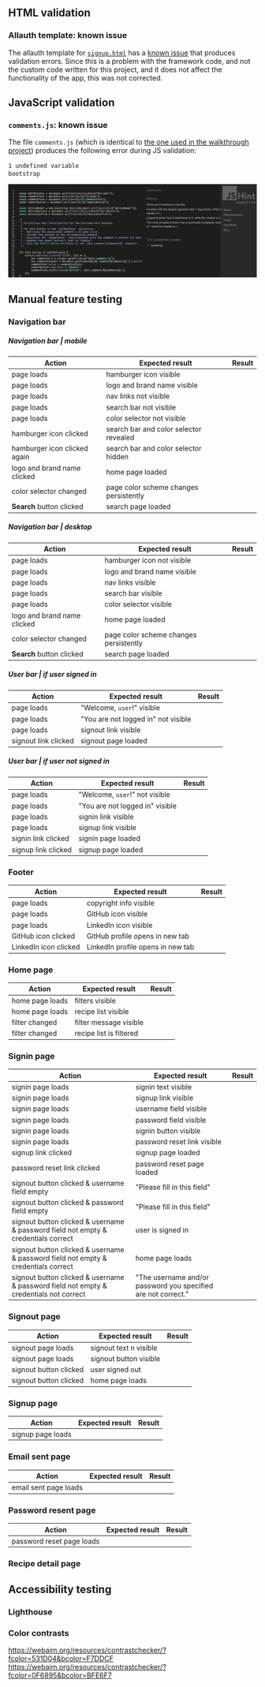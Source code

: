 ## HTML validation

### Allauth template: known issue

The allauth template for [`signup.html`](templates/account/signup.html) has a [known issue](https://code-institute-room.slack.com/archives/C026PTF46F5/p1711715226907449) that produces validation errors. Since this is a problem with the framework code, and not the custom code written for this project, and it does not affect the functionality of the app, this was not corrected. 

## JavaScript validation

### `comments.js`: known issue

The file `comments.js` (which is identical to [the one used in the walkthrough project](https://github.com/Code-Institute-Solutions/blog/blob/main/15_testing/static/js/comments.js)) produces the following error during JS validation:

```
1 undefined variable
bootstrap
```

![JavaScript validation error: unknown variable `bootstrap`](testing/code-validation/js-validation/js-validation-known-error-bootstrap.png)

## Manual feature testing

### Navigation bar

##### Navigation bar | mobile 

|Action				|Expected result	|Result|
|---				|---				|:---:	|
|page loads    |hamburger icon visible||
|page loads    |logo and brand name visible||
|page loads    |nav links not visible||
|page loads    |search bar not visible||
|page loads    |color selector not visible||
|hamburger icon clicked|search bar and color selector revealed||
|hamburger icon clicked again |search bar and color selector hidden||
|logo and brand name clicked|home page loaded||
|color selector changed|page color scheme changes persistently||
|**Search** button clicked |search page loaded||


##### Navigation bar | desktop 

|Action				|Expected result	|Result|
|---				|---				|:---:	|
|page loads    |hamburger icon not visible||
|page loads    |logo and brand name visible||
|page loads    |nav links visible||
|page loads    |search bar visible||
|page loads    |color selector visible||
|logo and brand name clicked|home page loaded||
|color selector changed|page color scheme changes persistently||
|**Search** button clicked |search page loaded||



##### User bar | if user signed in
|Action				|Expected result	|Result|
|---				|---				|:---:	|
|page loads    |"Welcome, `user`!" visible||
|page loads    |"You are not logged in" not visible||
|page loads    |signout link visible||
|signout link clicked|signout page loaded||



##### User bar | if user not signed in
|Action				|Expected result	|Result|
|---				|---				|:---:	|
|page loads    |"Welcome, `user`!" not visible||
|page loads    |"You are not logged in" visible||
|page loads    |signin link visible||
|page loads    |signup link visible||
|signin link clicked|signin page loaded||
|signup link clicked|signup page loaded||

### Footer
|Action				|Expected result	|Result|
|---				|---				|:---:	|
|page loads    |copyright info visible||
|page loads    |GitHub icon visible||
|page loads    |LinkedIn icon visible||
|GitHub icon clicked | GitHub profile opens in new tab||
|LinkedIn icon clicked | LinkedIn profile opens in new tab||

### Home page

|Action				|Expected result	|Result|
|---				|---				|:---:	|
|home page loads    |filters visible||
|home page loads    |recipe list visible||
|filter changed     |filter message visible||
|filter changed     |recipe list is filtered||

### Signin page
|Action				|Expected result	|Result|
|---				|---				|:---:	|
|signin page loads    |signin text visible ||
|signin page loads    |signup link visible ||
|signin page loads    |username field visible ||
|signin page loads    |password field visible ||
|signin page loads    |signin button visible ||
|signin page loads    |password reset link visible ||
|signup link clicked|signup page loaded||
|password reset link clicked|password reset page loaded||
|signout button clicked & username field empty |"Please fill in this field"||
|signout button clicked & password field empty |"Please fill in this field"||
|signout button clicked & username & password field not empty & credentials correct |user is signed in||
|signout button clicked & username & password field not empty & credentials correct |home page loads||
|signout button clicked & username & password field not empty & credentials not correct |"The username and/or password you specified are not correct."||



### Signout page
|Action				|Expected result	|Result|
|---				|---				|:---:	|
|signout page loads  |signout text n visible||
|signout page loads  |signout button visible||
|signout button clicked  |user signed out||
|signout button clicked  |home page loads||


### Signup page
|Action				|Expected result	|Result|
|---				|---				|:---:	|
|signup page loads    | ||

### Email sent page
|Action				|Expected result	|Result|
|---				|---				|:---:	|
|email sent page loads    | ||


### Password resent page
|Action				|Expected result	|Result|
|---				|---				|:---:	|
|password reset page loads    | ||
### Recipe detail page

## Accessibility testing

### Lighthouse

### Color contrasts

https://webaim.org/resources/contrastchecker/?fcolor=531D04&bcolor=F7DDCF
https://webaim.org/resources/contrastchecker/?fcolor=0F6895&bcolor=BFE6F7